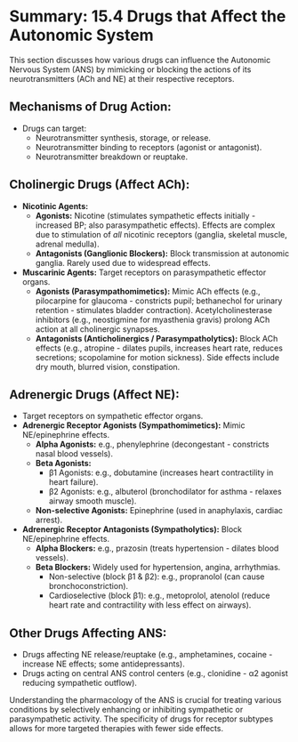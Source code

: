 # Summary: 15.4 Drugs that Affect the Autonomic System

This section discusses how various drugs can influence the Autonomic Nervous System (ANS) by mimicking or blocking the actions of its neurotransmitters (ACh and NE) at their respective receptors.

## Mechanisms of Drug Action:

*   Drugs can target:
    *   Neurotransmitter synthesis, storage, or release.
    *   Neurotransmitter binding to receptors (agonist or antagonist).
    *   Neurotransmitter breakdown or reuptake.

## Cholinergic Drugs (Affect ACh):

*   **Nicotinic Agents:**
    *   **Agonists:** Nicotine (stimulates sympathetic effects initially - increased BP; also parasympathetic effects). Effects are complex due to stimulation of *all* nicotinic receptors (ganglia, skeletal muscle, adrenal medulla).
    *   **Antagonists (Ganglionic Blockers):** Block transmission at autonomic ganglia. Rarely used due to widespread effects.
*   **Muscarinic Agents:** Target receptors on parasympathetic effector organs.
    *   **Agonists (Parasympathomimetics):** Mimic ACh effects (e.g., pilocarpine for glaucoma - constricts pupil; bethanechol for urinary retention - stimulates bladder contraction). Acetylcholinesterase inhibitors (e.g., neostigmine for myasthenia gravis) prolong ACh action at all cholinergic synapses.
    *   **Antagonists (Anticholinergics / Parasympatholytics):** Block ACh effects (e.g., atropine - dilates pupils, increases heart rate, reduces secretions; scopolamine for motion sickness). Side effects include dry mouth, blurred vision, constipation.

## Adrenergic Drugs (Affect NE):

*   Target receptors on sympathetic effector organs.
*   **Adrenergic Receptor Agonists (Sympathomimetics):** Mimic NE/epinephrine effects.
    *   **Alpha Agonists:** e.g., phenylephrine (decongestant - constricts nasal blood vessels).
    *   **Beta Agonists:**
        *   β1 Agonists: e.g., dobutamine (increases heart contractility in heart failure).
        *   β2 Agonists: e.g., albuterol (bronchodilator for asthma - relaxes airway smooth muscle).
    *   **Non-selective Agonists:** Epinephrine (used in anaphylaxis, cardiac arrest).
*   **Adrenergic Receptor Antagonists (Sympatholytics):** Block NE/epinephrine effects.
    *   **Alpha Blockers:** e.g., prazosin (treats hypertension - dilates blood vessels).
    *   **Beta Blockers:** Widely used for hypertension, angina, arrhythmias.
        *   Non-selective (block β1 & β2): e.g., propranolol (can cause bronchoconstriction).
        *   Cardioselective (block β1): e.g., metoprolol, atenolol (reduce heart rate and contractility with less effect on airways).

## Other Drugs Affecting ANS:

*   Drugs affecting NE release/reuptake (e.g., amphetamines, cocaine - increase NE effects; some antidepressants).
*   Drugs acting on central ANS control centers (e.g., clonidine - α2 agonist reducing sympathetic outflow).

Understanding the pharmacology of the ANS is crucial for treating various conditions by selectively enhancing or inhibiting sympathetic or parasympathetic activity. The specificity of drugs for receptor subtypes allows for more targeted therapies with fewer side effects.
